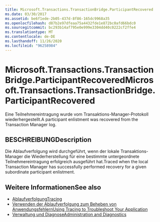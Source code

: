 ```yaml
---
title: Microsoft.Transactions.TransactionBridge.ParticipantRecovered
ms.date: 03/30/2017
ms.assetid: be6f1ede-2b05-437d-8f86-165dc9968a35
ms.openlocfilehash: d87b2e97dfeaa75a4432fde1e872bc0afd66bdc0
ms.sourcegitcommit: bc293b14af795e0e999e3304dd40c0222cf2ffe4
ms.translationtype: MT
ms.contentlocale: de-DE
ms.lasthandoff: 11/26/2020
ms.locfileid: "96258984"
---
```

# <a name="microsofttransactionstransactionbridgeparticipantrecovered"></a><span data-ttu-id="cda1a-102">Microsoft.Transactions.TransactionBridge.ParticipantRecovered</span><span class="sxs-lookup"><span data-stu-id="cda1a-102">Microsoft.Transactions.TransactionBridge.ParticipantRecovered</span></span>

<span data-ttu-id="cda1a-103">Eine Teilnehmereintragung wurde vom Transaktions-Manager-Protokoll wiederhergestellt.</span><span class="sxs-lookup"><span data-stu-id="cda1a-103">A participant enlistment was recovered from the Transaction Manager log.</span></span>  
  
## <a name="description"></a><span data-ttu-id="cda1a-104">BESCHREIBUNG</span><span class="sxs-lookup"><span data-stu-id="cda1a-104">Description</span></span>  

 <span data-ttu-id="cda1a-105">Die Ablaufverfolgung wird durchgeführt, wenn der lokale Transaktions-Manager die Wiederherstellung für eine bestimmte untergeordnete Teilnehmereintragung erfolgreich ausgeführt hat.</span><span class="sxs-lookup"><span data-stu-id="cda1a-105">Traced when the local Transaction Manager has successfully performed recovery for a given subordinate participant enlistment.</span></span>  
  
## <a name="see-also"></a><span data-ttu-id="cda1a-106">Weitere Informationen</span><span class="sxs-lookup"><span data-stu-id="cda1a-106">See also</span></span>

- [<span data-ttu-id="cda1a-107">Ablaufverfolgung</span><span class="sxs-lookup"><span data-stu-id="cda1a-107">Tracing</span></span>](index.md)
- [<span data-ttu-id="cda1a-108">Verwenden der Ablaufverfolgung zum Beheben von Anwendungsfehlern</span><span class="sxs-lookup"><span data-stu-id="cda1a-108">Using Tracing to Troubleshoot Your Application</span></span>](using-tracing-to-troubleshoot-your-application.md)
- [<span data-ttu-id="cda1a-109">Verwaltung und Diagnose</span><span class="sxs-lookup"><span data-stu-id="cda1a-109">Administration and Diagnostics</span></span>](../index.md)
